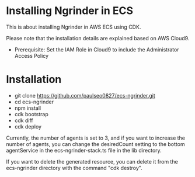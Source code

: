 # Installing Ngrinder in ECS

This is about installing Ngrinder in AWS ECS using CDK. 

Please note that the installation details are explained based on AWS Cloud9.

- Prerequisite: Set the IAM Role in Cloud9 to include the Administrator Access Policy

# Installation
* git clone https://github.com/paulseo0827/ecs-ngrinder.git   
* cd ecs-ngrinder
* npm install
* cdk bootstrap
* cdk diff
* cdk deploy

Currently, the number of agents is set to 3, and if you want to increase the number of agents, you can change the desiredCount setting to the bottom agentService in the ecs-ngrinder-stack.ts file in the lib directory.

If you want to delete the generated resource, you can delete it from the ecs-ngrinder directory with the command "cdk destroy".
